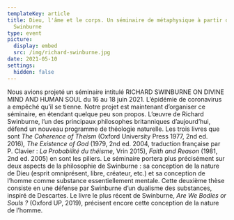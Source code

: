 ```yaml
---
templateKey: article
title: Dieu, l'âme et le corps. Un séminaire de métaphysique à partir de Richard
  Swinburne
type: event
picture:
  display: embed
  src: /img/richard-swinburne.jpg
date: 2021-05-10
settings:
  hidden: false
---
```

Nous avions projeté un séminaire intitulé RICHARD SWINBURNE ON DIVINE MIND AND HUMAN SOUL du 16 au 18 juin 2021. L’épidémie de coronavirus a empêché qu’il se tienne. Notre projet est maintenant d’organiser ce séminaire, en étendant quelque peu son propos. L’œuvre de Richard Swinburne, l’un des principaux philosophes britanniques d’aujourd’hui, défend un nouveau programme de théologie naturelle. Les trois livres que sont *The Coherence of Theism* (Oxford University Press 1977, 2nd ed. 2016)*, The Existence of God* (1979, 2nd ed. 2004, traduction française par P. Clavier : *La Probabilité du théisme,* Vrin 2015), *Faith and Reason* (1981, 2nd ed. 2005) en sont les piliers. Le séminaire portera plus précisément sur deux aspects de la philosophie de Swinburne : sa conception de la nature de Dieu (esprit omniprésent, libre, créateur, etc.) et sa conception de l’homme comme substance essentiellement mentale. Cette deuxième thèse consiste en une défense par Swinburne d’un dualisme des substances, inspiré de Descartes. Le livre le plus récent de Swinburne, *Are We Bodies or Souls ?* (Oxford UP, 2019), précisent encore cette conception de la nature de l’homme.